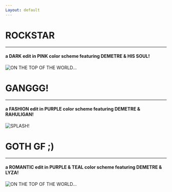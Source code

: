 ```yaml
---
Layout: default
---
```

<!-- TRE -->
<html>
    <title> TRE'S ART! </title>
  <body>
  <h1> ROCKSTAR </h1>
  <hr>
  <h4> a DARK edit in PINK color scheme featuring DEMETRE & HIS SOUL! </h4>
  <img src="https://scontent-sea1-1.cdninstagram.com/vp/8a643cbe9ab8196868a62c1c12ea6c68/5D523F7E/t51.2885-15/e35/46121635_989019031303791_432047334790009214_n.jpg?_nc_ht=scontent-sea1-1.cdninstagram.com&se=7&ig_cache_key=MTkyMjg4MzU1MDc2OTg1MDQzMw%3D%3D.2" alt="ON THE TOP OF THE WORLD...">

  <h1> GANGGG! </h1>
  <hr>
  <h4> a FASHION edit in PURPLE color scheme featuring DEMETRE & RAHULIGAN! </h4>
  <img src="https://scontent-sea1-1.cdninstagram.com/vp/d3da9ebc5e71d3e6ab6c26b585f52b91/5D3B63CF/t51.2885-15/e35/36955372_1570899733015524_441763023053389824_n.jpg?_nc_ht=scontent-sea1-1.cdninstagram.com&se=7&ig_cache_key=MTgyODcxOTA5MjAwNjE5ODQ0MA%3D%3D.2" alt="SPLASH!">

  <h1> GOTH GF ;) </h1>
  <hr>
  <h4> a ROMANTIC edit in PURPLE & TEAL color scheme featuring DEMETRE & LYZA! </h4>
  <img src="https://scontent-sea1-1.cdninstagram.com/vp/e80b5f64ef2d8cb811c2e147a803a307/5D5B6B36/t51.2885-15/sh0.08/e35/p750x750/46841018_350695885510005_517653920966872423_n.jpg?_nc_ht=scontent-sea1-1.cdninstagram.com&ig_cache_key=MTkyOTUwMzIyMDk5MDE4OTE3NQ%3D%3D.2" alt="ON THE TOP OF THE WORLD...">
  </body>
</html>

